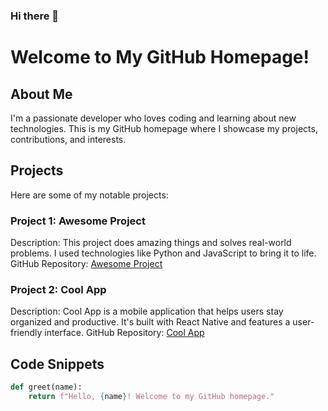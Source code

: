 ### Hi there 👋

# Welcome to My GitHub Homepage!

## About Me
I'm a passionate developer who loves coding and learning about new technologies. This is my GitHub homepage where I showcase my projects, contributions, and interests.

## Projects
Here are some of my notable projects:

### Project 1: Awesome Project
Description: This project does amazing things and solves real-world problems. I used technologies like Python and JavaScript to bring it to life.
GitHub Repository: [Awesome Project](https://github.com/yourusername/awesome-project)

### Project 2: Cool App
Description: Cool App is a mobile application that helps users stay organized and productive. It's built with React Native and features a user-friendly interface.
GitHub Repository: [Cool App](https://github.com/yourusername/cool-app)

## Code Snippets
```python
def greet(name):
    return f"Hello, {name}! Welcome to my GitHub homepage."
